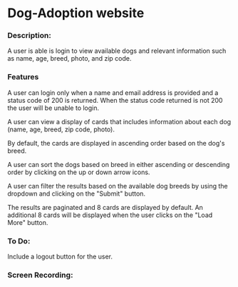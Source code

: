 # Dog-Adoption website

### Description: 
A user is able is login to view available dogs and relevant information such as name, age, breed, photo, and zip code. 

### Features 
A user can login only when a name and email address is provided and a status code of 200 is returned. When the status code returned is not 200 the user will be unable to login. 

A user can view a display of cards that includes information about each dog (name, age, breed, zip code, photo).

By default, the cards are displayed in ascending order based on the dog's breed. 

A user can sort the dogs based on breed in either ascending or descending order by clicking on the up or down arrow icons. 

A user can filter the results based on the available dog breeds by using the dropdown and clicking on the "Submit" button. 

The results are paginated and 8 cards are displayed by default. An additional 8 cards will be displayed when the user clicks on the "Load More" button. 

### To Do:

Include a logout button for the user. 

### Screen Recording:
